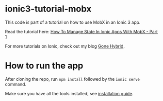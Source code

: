 # ionic3-tutorial-mobx
This code is part of a tutorial on how to use MobX in an Ionic 3 app.

Read the tutorial here: [How To Manage State In Ionic Apps With MobX - Part 1](https://gonehybrid.com/how-to-manage-state-in-ionic-apps-with-mobx-part-1/)

For more tutorials on Ionic, check out my blog [Gone Hybrid](http://gonehybrid.com).

# How to run the app
After cloning the repo, run `npm install` followed by the `ionic serve` command.

Make sure you have all the tools installed, see [installation guide](http://gonehybrid.com/build-your-first-mobile-app-with-ionic-2-angular-2-part-2/).
